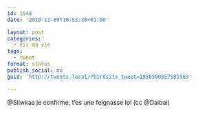 ```yaml
---
id: 1548
date: '2010-11-09T10:53:30+01:00'

layout: post
categories:
  - Vis ma vie
tags:
  - tweet
format: status
publish_social: no
guid: 'http://tweets.local/?birdsite_tweet=1950500857581569'

---
```


@Sliwkaa je confirme, t’es une feignasse lol (cc @Daibai)